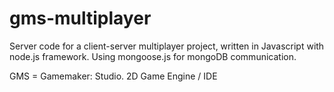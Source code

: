 # gms-multiplayer
Server code for a client-server multiplayer project, written in Javascript with node.js framework.
Using mongoose.js for mongoDB communication.

GMS = Gamemaker: Studio. 2D Game Engine / IDE
